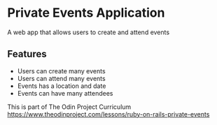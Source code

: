 # Private Events Application

A web app that allows users to create and attend events

## Features

- Users can create many events
- Users can attend many events
- Events has a location and date
- Events can have many attendees



This is part of The Odin Project Curriculum
https://www.theodinproject.com/lessons/ruby-on-rails-private-events
